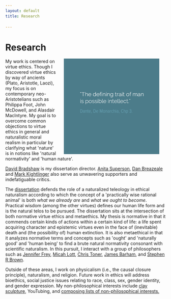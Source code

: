 ```yaml
---
layout: default
title: Research

--- 
```


# Research

<img src="/img/possibleintellect.png" alt="dante-intellect" align="right" hspace="20" height="300" width="300">

My work is centered on virtue ethics. Though I discovered virtue ethics by way of ancients (Plato, Aristotle, Laozi), my focus is on contemporary neo-Aristotelians such as Philippa Foot, John McDowell, and Alasdair MacIntyre. My goal is to overcome common objections to virtue ethics in general and naturalistic moral realism in particular by clarifying what 'nature' is in notions like 'natural normativity' and 'human nature'.

[David Bradshaw](https://philosophy.as.uky.edu/users/dbradsh) is my dissertation director. [Anita Superson](/https://philosophy.as.uky.edu/users/superson), [Dan Breazeale](/https://philosophy.as.uky.edu/users/breazeal) and [Mark Kightlinger](/http://law.uky.edu/directory/mark-f-kightlinger) also serve as unwavering supporters and indefatiguable critics. 

The [dissertation](/phd) defends the role of a naturalized teleology in ethical naturalism according to which the concept of a 'practically wise rational animal' is both *what we already are* and *what we ought to become*. Practical wisdom (among the other virtues) defines our human life form and is the natural telos to be pursued. The dissertation sits at the intersection of both normative virtue ethics and metaethics. My thesis is normative in that it commends certain kinds of actions within a certain kind of life: a life spent acquiring character and epistemic virtues even in the face of (inevitable) death and (the possibility of) human extinction. It is also metaethical in that it analyzes normative terms and concepts such as 'ought' and 'naturally good' and 'human being' to find a brute natural normativity consonant with scientific naturalism. In this pursuit, I interact with a group of philosophers such as [Jennifer Frey](https://jennfrey.wordpress.com/), [Micah Lott](http://www.bc.edu/schools/cas/philosophy/faculty/lott.html), [Chris Toner](https://www.stthomas.edu/philosophy/faculty/christopher-h-toner.html), [James Barham](http://www.isnature.org/Bios/Barham.htm), and [Stephen R Brown](http://old.briarcliff.edu/departments/theology/theo_new/brown.aspx). 


Outside of these areas, I work on physicalism (i.e., the causal closure principle), naturalism, and religion. Future work in ethics will address bioethics, social justice issues relating to race, class, sex, gender identity, and gender expression. My non-philosophical interests include [clay sculpture](/art), YouTubing, and [composing lists of non-philosophical interests.](https://en.wikipedia.org/wiki/Recursion)


